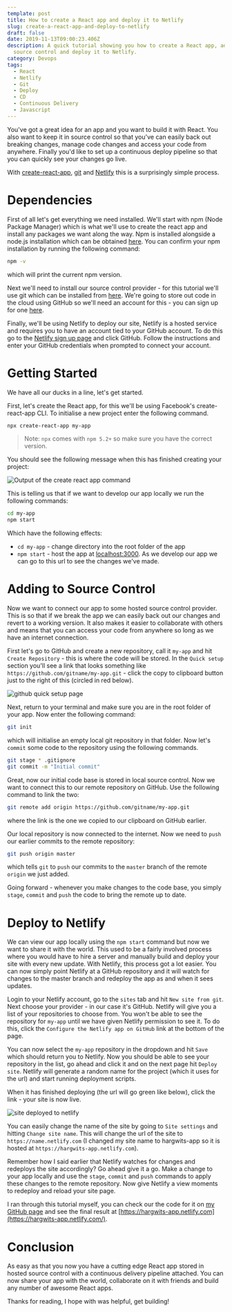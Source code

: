 ```yaml
---
template: post
title: How to create a React app and deploy it to Netlify
slug: create-a-react-app-and-deploy-to-netlify
draft: false
date: 2019-11-13T09:00:23.406Z
description: A quick tutorial showing you how to create a React app, add it to
  source control and deploy it to Netlify.
category: Devops
tags:
  - React
  - Netlify
  - Git
  - Deploy
  - CD
  - Continuous Delivery
  - Javascript
---
```

You've got a great idea for an app and you want to build it with React. You also
want to keep it in source control so that you've can easily back out breaking
changes, manage code changes and access your code from anywhere. Finally you'd
like to set up a continuous deploy pipeline so that you can quickly see your
changes go live.

With [create-react-app](https://github.com/facebook/create-react-app),
[git](https://git-scm.com/) and [Netlify](https://www.netlify.com) this is a
surprisingly simple process.

# Dependencies

First of all let's get everything we need installed. We'll start with npm (Node
Package Manager) which is what we'll use to create the react app and install any
packages we want along the way. Npm is installed alongside a node.js
installation which can be obtained [here](https://nodejs.org/en/). You can
confirm your npm installation by running the following command:

```bash
npm -v
```

which will print the current npm version.

Next we'll need to install our source control provider - for this tutorial we'll
use git which can be installed from [here](https://git-scm.com/downloads). We're
going to store out code in the cloud using GitHub so we'll need an account for
this - you can sign up for one [here](https://github.com/join).

Finally, we'll be using Netlify to deploy our site, Netlify is a hosted service
and requires you to have an account tied to your GitHub account. To do this go
to the [Netlify sign up page](https://app.netlify.com/signup) and click GitHub.
Follow the instructions and enter your GitHub credentials when prompted to
connect your account.

# Getting Started

We have all our ducks in a line, let's get started.

First, let's create the React app, for this we'll be using Facebook's
create-react-app CLI. To initialise a new project enter the following command.

```bash
npx create-react-app my-app
```

> Note: `npx` comes with `npm 5.2+` so make sure you have the correct version.

You should see the following message when this has finished creating your
project:

![Output of the create react app command](/media/create-react-app-success.png)

This is telling us that if we want to develop our app locally we run the
following commands:

```bash
cd my-app
npm start
```

Which have the following effects:

* `cd my-app` - change directory into the root folder of the app
* `npm start` - host the app at [localhost:3000](http://localhost:3000). As we
  develop our app we can go to this url to see the changes we've made.

# Adding to Source Control

Now we want to connect our app to some hosted source control provider. This is
so that if we break the app we can easily back out our changes and revert to a
working version. It also makes it easier to collaborate with others and means
that you can access your code from anywhere so long as we have an internet
connection.

First let's go to GitHub and create a new repository, call it `my-app` and hit
`Create Repository` - this is where the code will be stored. In the
`Quick setup` section you'll see a link that looks something like
`https://github.com/gitname/my-app.git` - click the copy to clipboard button
just to the right of this (circled in red below).

![github quick setup page](/media/github-quick-setup.png)

Next, return to your terminal and make sure you are in the root folder of your
app. Now enter the following command:

```bash
git init
```

which will initialise an empty local git repository in that folder. Now let's
`commit` some code to the repository using the following commands.

```bash
git stage * .gitignore
git commit -m "Initial commit"
```

Great, now our initial code base is stored in local source control. Now we want
to connect this to our remote repository on GitHub. Use the following command to
link the two:

```bash
git remote add origin https://github.com/gitname/my-app.git
```

where the link is the one we copied to our clipboard on GitHub earlier.

Our local repository is now connected to the internet. Now we need to `push` our
earlier commits to the remote repository:

```bash
git push origin master
```

which tells `git` to `push` our commits to the `master` branch of the remote
`origin` we just added.

Going forward - whenever you make changes to the code base, you simply `stage`,
`commit` and `push` the code to bring the remote up to date.

# Deploy to Netlify

We can view our app locally using the `npm start` command but now we want to
share it with the world. This used to be a fairly involved process where you
would have to hire a server and manually build and deploy your site with every
new update. With Netlify, this process got a lot easier. You can now simply
point Netlify at a GitHub repository and it will watch for changes to the master
branch and redeploy the app as and when it sees updates.

Login to your Netlify account, go to the `sites` tab and hit
`New site from git`. Next choose your provider - in our case it's GitHub.
Netlify will give you a list of your repositories to choose from. You won't be
able to see the repository for `my-app` until we have given Netlify permission
to see it. To do this, click the `Configure the Netlify app on GitHub` link at
the bottom of the page.

You can now select the `my-app` repository in the dropdown and hit `Save` which
should return you to Netlify. Now you should be able to see your repository in
the list, go ahead and click it and on the next page hit `Deploy site`. Netlify
will generate a random name for the project (which it uses for the url) and
start running deployment scripts.

When it has finished deploying (the url will go green like below), click the
link - your site is now live.

![site deployed to netlify](/media/deployed-site.png)

You can easily change the name of the site by going to `Site settings` and
hitting `Change site name`. This will change the url of the site to
`https://name.netlify.com` (I changed my site name to hargwits-app so it is
hosted at `https://hargwits-app.netlify.com`).

Remember how I said earlier that Netlify watches for changes and redeploys the
site accordingly? Go ahead give it a go. Make a change to your app locally and
use the `stage`, `commit` and `push` commands to apply these changes to the
remote repository. Now give Netlify a view moments to redeploy and reload your
site page.

I ran through this tutorial myself, you can check our the code for it on
[my GitHub page](https://github.com/hargwit/my-app) and see the final result at
[https://hargwits-app.netlify.com](https://hargwits-app.netlify.com/).

# Conclusion

As easy as that you now you have a cutting edge React app stored in hosted
source control with a continuous delivery pipeline attached. You can now share
your app with the world, collaborate on it with friends and build any number of
awesome React apps.

Thanks for reading, I hope with was helpful, get building!